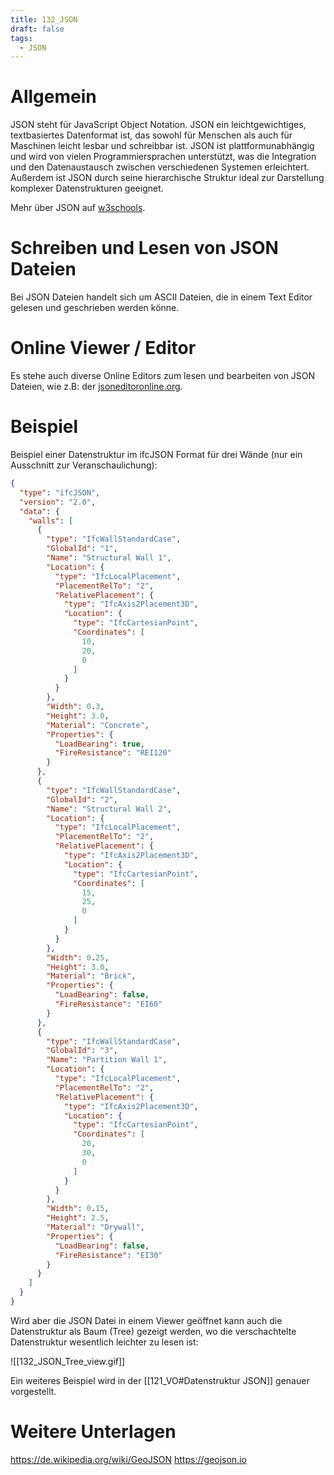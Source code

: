 ```yaml
---
title: 132_JSON
draft: false
tags:
  - JSON
---
```

# Allgemein

JSON steht für JavaScript Object Notation.
JSON ein leichtgewichtiges, textbasiertes Datenformat ist, das sowohl für Menschen als auch für Maschinen leicht lesbar und schreibbar ist. JSON ist plattformunabhängig und wird von vielen Programmiersprachen unterstützt, was die Integration und den Datenaustausch zwischen verschiedenen Systemen erleichtert. Außerdem ist JSON durch seine hierarchische Struktur ideal zur Darstellung komplexer Datenstrukturen geeignet.

Mehr über JSON auf [w3schools](https://www.w3schools.com/whatis/whatis_json.asp).

# Schreiben und Lesen von JSON Dateien

Bei JSON Dateien handelt sich um ASCII Dateien, die in einem Text Editor gelesen und geschrieben werden könne. 

# Online Viewer / Editor

Es stehe auch diverse Online Editors zum lesen und bearbeiten von JSON Dateien, wie z.B: der [jsoneditoronline.org](https://jsoneditoronline.org).

# Beispiel

Beispiel einer Datenstruktur im ifcJSON Format für drei Wände (nur ein Ausschnitt zur Veranschaulichung):

```json
{
  "type": "ifcJSON",
  "version": "2.0",
  "data": {
    "walls": [
      {
        "type": "IfcWallStandardCase",
        "GlobalId": "1",
        "Name": "Structural Wall 1",
        "Location": {
          "type": "IfcLocalPlacement",
          "PlacementRelTo": "2",
          "RelativePlacement": {
            "type": "IfcAxis2Placement3D",
            "Location": {
              "type": "IfcCartesianPoint",
              "Coordinates": [
                10,
                20,
                0
              ]
            }
          }
        },
        "Width": 0.3,
        "Height": 3.0,
        "Material": "Concrete",
        "Properties": {
          "LoadBearing": true,
          "FireResistance": "REI120"
        }
      },
      {
        "type": "IfcWallStandardCase",
        "GlobalId": "2",
        "Name": "Structural Wall 2",
        "Location": {
          "type": "IfcLocalPlacement",
          "PlacementRelTo": "2",
          "RelativePlacement": {
            "type": "IfcAxis2Placement3D",
            "Location": {
              "type": "IfcCartesianPoint",
              "Coordinates": [
                15,
                25,
                0
              ]
            }
          }
        },
        "Width": 0.25,
        "Height": 3.0,
        "Material": "Brick",
        "Properties": {
          "LoadBearing": false,
          "FireResistance": "EI60"
        }
      },
      {
        "type": "IfcWallStandardCase",
        "GlobalId": "3",
        "Name": "Partition Wall 1",
        "Location": {
          "type": "IfcLocalPlacement",
          "PlacementRelTo": "2",
          "RelativePlacement": {
            "type": "IfcAxis2Placement3D",
            "Location": {
              "type": "IfcCartesianPoint",
              "Coordinates": [
                20,
                30,
                0
              ]
            }
          }
        },
        "Width": 0.15,
        "Height": 2.5,
        "Material": "Drywall",
        "Properties": {
          "LoadBearing": false,
          "FireResistance": "EI30"
        }
      }
    ]
  }
}
```

Wird aber die JSON Datei in einem Viewer geöffnet kann auch die Datenstruktur als Baum (Tree) gezeigt werden, wo die verschachtelte Datenstruktur wesentlich leichter zu lesen ist:

![[132_JSON_Tree_view.gif]]

Ein weiteres Beispiel wird in der [[121_VO#Datenstruktur JSON]] genauer vorgestellt.

# Weitere Unterlagen

https://de.wikipedia.org/wiki/GeoJSON
https://geojson.io
